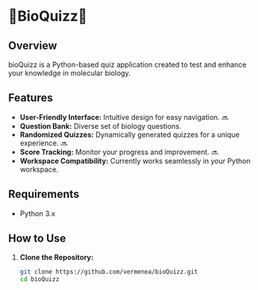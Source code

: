 # 🧩BioQuizz🧬

## Overview
bioQuizz is a Python-based quiz application created to test and enhance your knowledge in molecular biology.

## Features
- **User-Friendly Interface:** Intuitive design for easy navigation. 🔜
- **Question Bank:** Diverse set of biology questions.
- **Randomized Quizzes:** Dynamically generated quizzes for a unique experience. 🔜
- **Score Tracking:** Monitor your progress and improvement. 🔜
- **Workspace Compatibility:** Currently works seamlessly in your Python workspace.

## Requirements
- Python 3.x

## How to Use
1. **Clone the Repository:**
   ```bash
   git clone https://github.com/vermenea/bioQuizz.git
   cd bioQuizz
